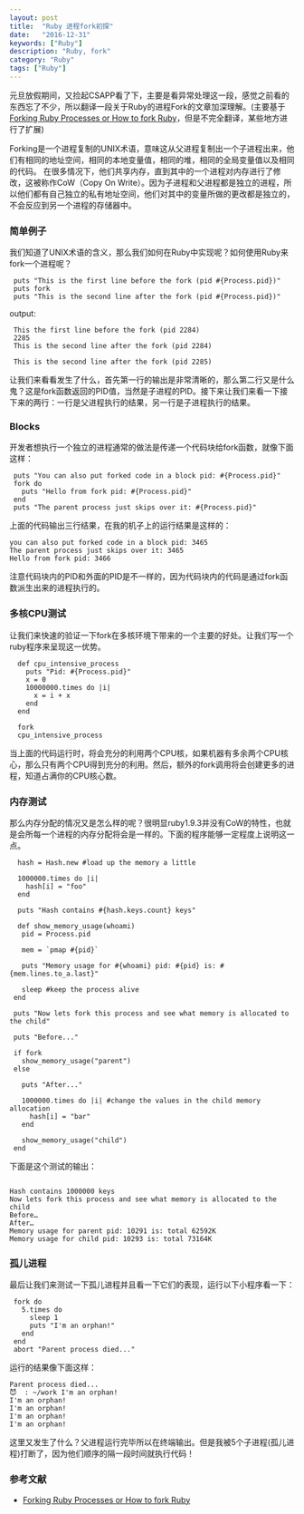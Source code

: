 ```yaml
---
layout: post
title:  "Ruby 进程fork初探"
date:   "2016-12-31"
keywords: ["Ruby"]
description: "Ruby, fork"
category: "Ruby"
tags: ["Ruby"]
---
```


元旦放假期间，又捡起CSAPP看了下，主要是看异常处理这一段，感觉之前看的东西忘了不少，所以翻译一段关于Ruby的进程Fork的文章加深理解。(主要基于[Forking Ruby Processes or How to fork Ruby](http://www.tweetegy.com/2012/04/forking-ruby-processes-or-how-to-fork-ruby/)，但是不完全翻译，某些地方进行了扩展)

Forking是一个进程复制的UNIX术语，意味这从父进程复制出一个子进程出来，他们有相同的地址空间，相同的本地变量值，相同的堆，相同的全局变量值以及相同的代码。
在很多情况下，他们共享内存，直到其中的一个进程对内存进行了修改，这被称作CoW（Copy On Write）。因为子进程和父进程都是独立的进程，所以他们都有自己独立的私有地址空间，他们对其中的变量所做的更改都是独立的，不会反应到另一个进程的存储器中。

### 简单例子
我们知道了UNIX术语的含义，那么我们如何在Ruby中实现呢？如何使用Ruby来fork一个进程呢？

```
 puts "This is the first line before the fork (pid #{Process.pid})"
 puts fork
 puts "This is the second line after the fork (pid #{Process.pid})"
```
output:

```
 This the first line before the fork (pid 2284)
 2285
 This is the second line after the fork (pid 2284)

 This is the second line after the fork (pid 2285)
```
让我们来看看发生了什么，首先第一行的输出是非常清晰的，那么第二行又是什么鬼？这是fork函数返回的PID值，当然是子进程的PID。接下来让我们来看一下接下来的两行：一行是父进程执行的结果，另一行是子进程执行的结果。

### Blocks

开发者想执行一个独立的进程通常的做法是传递一个代码块给fork函数，就像下面这样：

```
 puts "You can also put forked code in a block pid: #{Process.pid}"
 fork do
   puts "Hello from fork pid: #{Process.pid}"
 end
 puts "The parent process just skips over it: #{Process.pid}"

```

上面的代码输出三行结果，在我的机子上的运行结果是这样的：

```
you can also put forked code in a block pid: 3465
The parent process just skips over it: 3465
Hello from fork pid: 3466
```

注意代码块内的PID和外面的PID是不一样的，因为代码块内的代码是通过fork函数派生出来的进程执行的。

### 多核CPU测试

让我们来快速的验证一下fork在多核环境下带来的一个主要的好处。让我们写一个ruby程序来呈现这一优势。

```
  def cpu_intensive_process
    puts "Pid: #{Process.pid}"
    x = 0
    10000000.times do |i|
      x = i + x
    end
  end

  fork
  cpu_intensive_process
```
当上面的代码运行时，将会充分的利用两个CPU核，如果机器有多余两个CPU核心，那么只有两个CPU得到充分的利用。然后，额外的fork调用将会创建更多的进程，知道占满你的CPU核心数。

### 内存测试

那么内存分配的情况又是怎么样的呢？很明显ruby1.9.3并没有CoW的特性，也就是会所每一个进程的内存分配将会是一样的。下面的程序能够一定程度上说明这一点。

```
  hash = Hash.new #load up the memory a little

  1000000.times do |i|
    hash[i] = "foo"
  end

  puts "Hash contains #{hash.keys.count} keys"

  def show_memory_usage(whoami)
   pid = Process.pid

   mem = `pmap #{pid}`

   puts "Memory usage for #{whoami} pid: #{pid} is: #{mem.lines.to_a.last}"

   sleep #keep the process alive
 end

 puts "Now lets fork this process and see what memory is allocated to the child"

 puts "Before..."

 if fork
   show_memory_usage("parent")
 else

   puts "After..."

   1000000.times do |i| #change the values in the child memory allocation
     hash[i] = "bar"
   end

   show_memory_usage("child")
 end
```

下面是这个测试的输出：

```

Hash contains 1000000 keys
Now lets fork this process and see what memory is allocated to the child
Before…
After…
Memory usage for parent pid: 10291 is: total 62592K
Memory usage for child pid: 10293 is: total 73164K
```

### 孤儿进程

最后让我们来测试一下孤儿进程并且看一下它们的表现，运行以下小程序看一下：

```
 fork do
   5.times do
     sleep 1
     puts "I'm an orphan!"
   end
 end
 abort "Parent process died..."
```

运行的结果像下面这样：

```
Parent process died...
😈  : ~/work I'm an orphan!
I'm an orphan!
I'm an orphan!
I'm an orphan!
I'm an orphan!

```
这里又发生了什么？父进程运行完毕所以在终端输出。但是我被5个子进程(孤儿进程)打断了，因为他们顺序的隔一段时间就执行代码！

### 参考文献

- [Forking Ruby Processes or How to fork Ruby](http://www.tweetegy.com/2012/04/forking-ruby-processes-or-how-to-fork-ruby/)
